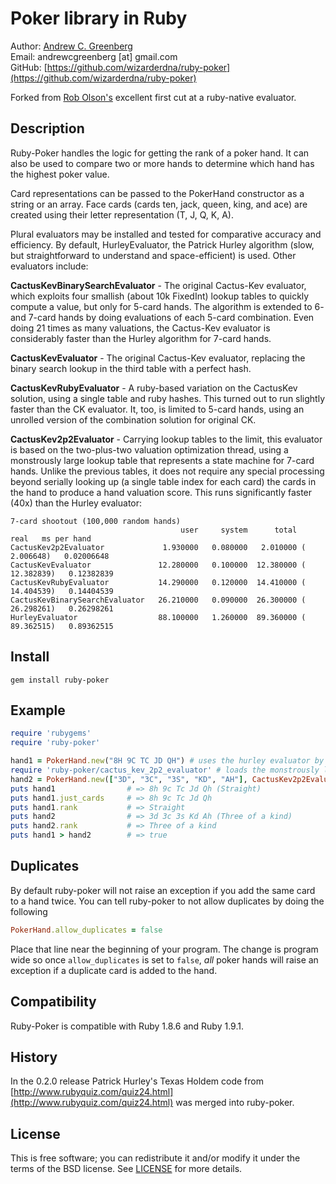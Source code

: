 # Poker library in Ruby

Author: [Andrew C. Greenberg](http://lawhacker.com)  
Email: andrewcgreenberg [at] gmail.com  
GitHub: [https://github.com/wizarderdna/ruby-poker](https://github.com/wizarderdna/ruby-poker)  

Forked from [Rob Olson's](http://thinkingdigitally.com) excellent first cut at a ruby-native evaluator.

## Description

Ruby-Poker handles the logic for getting the rank of a poker hand. It can also be used to compare two or more hands to determine which hand has the highest poker value.

Card representations can be passed to the PokerHand constructor as a string or an array. Face cards (cards ten, jack, queen, king, and ace) are created using their letter representation (T, J, Q, K, A).

Plural evaluators may be installed and tested for comparative accuracy and efficiency.  By default, HurleyEvaluator, the Patrick Hurley algorithm (slow, but straightforward to understand and space-efficient) is used.  Other evaluators include:

**CactusKevBinarySearchEvaluator** - The original Cactus-Kev evaluator, which exploits four smallish (about 10k FixedInt) lookup tables to quickly compute a value, but only for 5-card hands.  The algorithm is extended to 6- and 7-card hands by doing evaluations of each 5-card combination.  Even doing 21 times as many valuations, the Cactus-Kev evaluator is considerably faster than the Hurley algorithm for 7-card hands.

**CactusKevEvaluator** - The original Cactus-Kev evaluator, replacing the binary search lookup in the third table with a perfect hash.

**CactusKevRubyEvaluator** - A ruby-based variation on the CactusKev solution, using a single table and ruby hashes.  This turned out to run slightly faster than the CK evaluator.  It, too, is limited to 5-card hands, using an unrolled version of the combination solution for original CK.

**CactusKev2p2Evaluator** - Carrying lookup tables to the limit, this evaluator is based on the two-plus-two valuation optimization thread, using a monstrously large lookup table that represents a state machine for 7-card hands.  Unlike the previous tables, it does not require any special processing beyond serially looking up (a single table index for each card) the cards in the hand to produce a hand valuation score.  This runs significantly faster (40x) than the Hurley evaluator:

```text
7-card shootout (100,000 random hands)
                                      user     system      total        real   ms per hand
CactusKev2p2Evaluator             1.930000   0.080000   2.010000 (  2.006648)   0.02006648
CactusKevEvaluator               12.280000   0.100000  12.380000 ( 12.382839)   0.12382839
CactusKevRubyEvaluator           14.290000   0.120000  14.410000 ( 14.404539)   0.14404539
CactusKevBinarySearchEvaluator   26.210000   0.090000  26.300000 ( 26.298261)   0.26298261
HurleyEvaluator                  88.100000   1.260000  89.360000 ( 89.362515)   0.89362515
```

## Install

    gem install ruby-poker

## Example

```ruby
require 'rubygems'
require 'ruby-poker'

hand1 = PokerHand.new("8H 9C TC JD QH") # uses the hurley evaluator by default
require 'ruby-poker/cactus_kev_2p2_evaluator' # loads the monstrously large table for 2p2
hand2 = PokerHand.new(["3D", "3C", "3S", "KD", "AH"], CactusKev2p2Evaluator) # uses the super-fast two plus two evaluator 
puts hand1                # => 8h 9c Tc Jd Qh (Straight)
puts hand1.just_cards     # => 8h 9c Tc Jd Qh
puts hand1.rank           # => Straight
puts hand2                # => 3d 3c 3s Kd Ah (Three of a kind)
puts hand2.rank           # => Three of a kind
puts hand1 > hand2        # => true
```

## Duplicates

By default ruby-poker will not raise an exception if you add the same card to a hand twice. You can tell ruby-poker to not allow duplicates by doing the following

```ruby
PokerHand.allow_duplicates = false
```
    
Place that line near the beginning of your program. The change is program wide so once `allow_duplicates` is set to `false`, _all_ poker hands will raise an exception if a duplicate card is added to the hand.

## Compatibility

Ruby-Poker is compatible with Ruby 1.8.6 and Ruby 1.9.1.

## History

In the 0.2.0 release Patrick Hurley's Texas Holdem code from [http://www.rubyquiz.com/quiz24.html](http://www.rubyquiz.com/quiz24.html) was merged into ruby-poker.

## License

This is free software; you can redistribute it and/or modify it under the terms of the BSD license. See [LICENSE](LICENSE) for more details.

